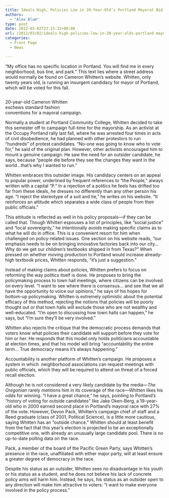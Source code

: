 ```yaml
---
title: Ideals High, Policies Low in 20-Year-Old’s Portland Mayoral Bid
authors: 
  - "Alex Blum"
type: post
date: 2012-03-02T23:15:32+00:00
url: /2012/03/02/ideals-high-policies-low-in-20-year-olds-portland-mayoral-bid/
categories:
  - Front Page
  - News

---
```

“My office has no specific location in Portland. You will find me in every neighborhood, bus line, and park.” This text lies where a street address would normally be found on Cameron Whitten&#8217;s website. Whitten, only twenty years old, is running an insurgent candidacy for mayor of Portland, which will be voted for this fall.

<div id="attachment_1392" style="width: 250px" class="wp-caption alignright">
  <a href="http://www.reedquest.org/2012/03/ideals-high-policies-low-in-20-year-olds-portland-mayoral-bid/yung-mayr/" rel="attachment wp-att-1392"><img class="size-full wp-image-1392" title="young mayor" src="https://i0.wp.com/www.reedquest.org/wp-content/uploads/2012/03/yung-mayr.png?resize=240%2C349" alt="" data-recalc-dims="1" /></a>
  
  <p class="wp-caption-text">
    20-year-old Cameron Whitten eschews standard fashion conventions for a mayoral campaign.
  </p>
</div>

Normally a student at Portland Community College, Whitten decided to take this semester off to campaign full-time for the mayorship. As an activist at the Occupy Portland rally last fall, where he was arrested four times in acts of civil disobedience, he had planned with other protestors to run “hundreds” of protest candidates. “No-one was going to know who to vote for,” he said of the original plan. However, other activists encouraged him to mount a genuine campaign. He saw the need for an outsider candidate, he says, because “people die before they see the changes they want in the world&#8230;that&#8217;s why I wanted to run.”

Whitten embraces this outsider image. His candidacy centers on an appeal to popular power, underlined by frequent references to “the People,” always written with a capital “P.” In a rejection of a politics he feels has drifted too far from these ideals, he dresses no differently than any other person his age. “I reject the stereotype of a suit and tie,” he writes on his website. “It reinforces an attitude which separates a wide class of people from their public officials.”

This attitude is reflected as well in his policy proposals—if they can be called that. Though Whitten espouses a list of principles, like “social justice” and “local sovereignty,” he intentionally avoids making specific claims as to what he will do in office. This is a convenient resort for him when challenged on policy-related issues. One section on his website reads, “our emphasis needs to be on bringing innovative factories back into our city&#8230; Why do we get our children’s textbooks shipped in from Texas?” When pressed on whether moving production to Portland would increase already-high textbook prices, Whitten responds, “it&#8217;s just a suggestion.”

Instead of making claims about policies, Whitten prefers to focus on reforming the way politics itself is done. He proposes to bring the policymaking process to town hall meetings, where citizens can be involved on every level. “I want to see where there is consensus&#8230; and see that we all have the opportunity to voice our opinions,” he says of his hopes for bottom-up policymaking. Whitten is extremely optimistic about the potential efficacy of this method, rejecting the notions that policies will be poorly thought out or that town halls will exclude those who are not wealthy and well-educated. “I&#8217;m open to discussing how town halls can happen,” he says, but “I&#8217;m sure they&#8217;ll be very involved.”

Whitten also rejects the critique that the democratic process demands that voters know what policies their candidate will support before they vote for him or her. He responds that this model only holds politicians accountable at election times, and that his model will bring “accountability the entire term&#8230; True democracy means it&#8217;s always happening.”

Accountability is another platform of Whitten&#8217;s campaign. He proposes a system in which  neighborhood associations can request meetings with public officials, which they will be required to attend on threat of a forced recall election.

Although he is not considered a very likely candidate by the media—_The Oregonian_ rarely mentions him in its coverage of the race—Whitten likes his odds for winning. “I have a great chance,” he says, pointing to Portland&#8217;s “history of voting for outside candidates” like Jake Oken-Berg, a 19-year-old who in 2000 earned second place in Portland&#8217;s mayoral race with 27% of the vote. However, Devon Pack, Whitten&#8217;s campaign chief of staff and a Reed graduate (class of 2001, Political Science), is a little more cautious, saying Whitten has an “outside chance.” Whitten should at least benefit from the fact that this year&#8217;s election is projected to be an exceptionally competitive one, with already an unusually large candidate pool. There is no up-to-date polling data on the race.

Pack, a member of the board of the Pacific Green Party, says Whitten&#8217;s presence in the race, unaffiliated with either major party, will at least ensure a greater degree of democracy in the race.

Despite his status as an outsider, Whitten sees no disadvantage in his youth or his status as a student, and he does not believe his lack of concrete policy aims will harm him. Instead, he says, his status as an outsider open to any direction will make him attractive to voters: “I want to make everyone involved in the policy process.”